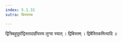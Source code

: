 ```yaml
---
index: 5.1.31
sutra: बिस्ताच्च

---
```

 द्वित्रिबहुपूर्वाद्विस्तादार्हीयस्य लुग्वा स्यात् । द्विबिस्तम् । द्विबैस्तिकमित्यादि ॥